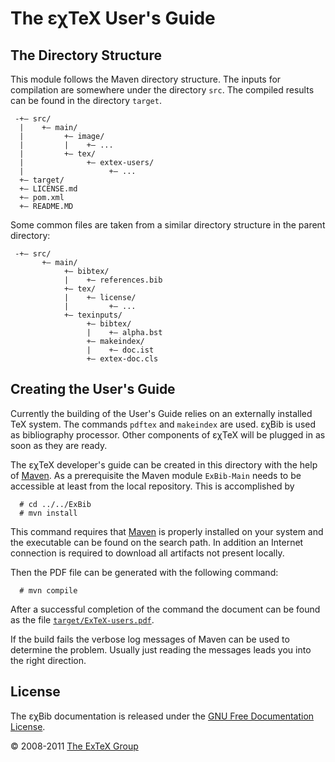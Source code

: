 

The εχTeX User\'s Guide
===================================

The Directory Structure
-----------------------

This module follows the Maven directory structure. The inputs for
compilation are somewhere under the directory `src`. The compiled
results can be found in the directory `target`.

``` {.directory}
 -+— src/
  |    +— main/
  |         +— image/
  |         |    +— ...
  |         +— tex/
  |              +— extex-users/
  |                   +— ...
  +— target/
  +— LICENSE.md
  +— pom.xml
  +— README.MD
```

Some common files are taken from a similar directory structure in the
parent directory:

``` {.directory}
 -+— src/
       +— main/
            +— bibtex/
            |    +— references.bib
            +— tex/
            |    +— license/
            |         +— ...
            +— texinputs/
                 +— bibtex/
                 |    +— alpha.bst
                 +— makeindex/
                 |    +— doc.ist
                 +— extex-doc.cls
```

Creating the User\'s Guide
--------------------------

Currently the building of the User\'s Guide relies on an externally
installed TeX system. The commands `pdftex` and `makeindex` are
used. εχBib is used as bibliography processor. Other components of
εχTeX will be plugged in as soon as they are ready.

The εχTeX developer\'s guide can be created in this
directory with the help of [Maven](http://maven.apache.org). As a
prerequisite the Maven module `ExBib-Main` needs to be accessible at
least from the local repository. This is accomplished by

      # cd ../../ExBib
      # mvn install

This command requires that [Maven](http://maven.apache.org) is properly
installed on your system and the executable can be found on the search
path. In addition an Internet connection is required to download all
artifacts not present locally.

Then the PDF file can be generated with the following command:

      # mvn compile

After a successful completion of the command the document can be found
as the file [`target/ExTeX-users.pdf`](target/ExTeX-users.pdf).

If the build fails the verbose log messages of Maven can be used to
determine the problem. Usually just reading the messages leads you into
the right direction.

License
-------

The εχBib documentation is released under the [GNU Free Documentation
License](LICENSE.md).

© 2008-2011 [The ExTeX Group](mailto:extex@dante.de)

